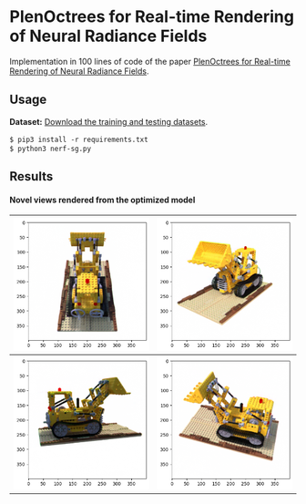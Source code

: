 # PlenOctrees for Real-time Rendering of Neural Radiance Fields


Implementation in 100 lines of code of the paper [PlenOctrees for Real-time Rendering of Neural Radiance Fields](https://arxiv.org/abs/2103.14024).

## Usage

**Dataset:** [Download the training and testing datasets](https://drive.google.com/drive/folders/18bwm-RiHETRCS5yD9G00seFIcrJHIvD-?usp=sharing).
```commandline
$ pip3 install -r requirements.txt
$ python3 nerf-sg.py
```

## Results



#### Novel views rendered from the optimized model



 ![](novel_views/img_0.png)              |  ![](novel_views/img_60.png) 
:-------------------------:|:-------------------------:
![](novel_views/img_120.png)  |  ![](novel_views/img_180.png)

